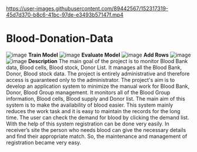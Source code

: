 

https://user-images.githubusercontent.com/89442567/152317319-45d7d370-b8c6-41bc-97de-e3493b57147f.mp4

# Blood-Donation-Data
![image](https://user-images.githubusercontent.com/89442567/152193578-1d4a914b-cf16-4a68-83c8-8138ef8dbeb1.png)
**Train Model**
![image](https://user-images.githubusercontent.com/89442567/152193769-e3383b5b-3dbf-482d-8a52-ed560e60014e.png)
**Evaluate Model**
![image](https://user-images.githubusercontent.com/89442567/152193996-be46c5e9-70ec-4a76-9b38-b7227e45f868.png)
**Add Rows**
![image](https://user-images.githubusercontent.com/89442567/152194251-535994ad-bde4-4a5c-8f82-7200e774490a.png)
![image](https://user-images.githubusercontent.com/89442567/152194152-3068c6ca-0f4d-4612-90ba-4a267f26d8d3.png)
**Description**
The main goal of the project is to monitor Blood Bank data, Blood cells, Blood stock, Donor List. It manages all the Blood Bank, Donor, Blood stock data. The project is entirely administrative and therefore access is guaranteed only to the administrator. The project's aim is to develop an application system to minimize the manual work for Blood Bank, Donor, Blood Group management. It monitors all of the Blood Group information, Blood cells, Blood supply and Donor list.
The main aim of this system is to make the availability of blood easier. This system mainly reduces the work task and it is easy to maintain the records for the long time. The user can check the demand for blood by clicking the demand list. With the help of this system registration can be done very easily. In receiver’s site the person who needs blood can give the necessary details and find their appropriate match. So, the maintenance and management of registration became very easy.
